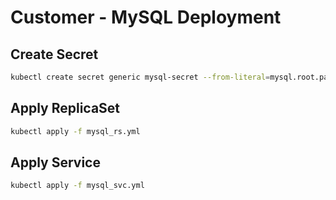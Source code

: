# Customer - MySQL Deployment

## Create Secret
```bash
kubectl create secret generic mysql-secret --from-literal=mysql.root.password=password
```

## Apply ReplicaSet

```bash
kubectl apply -f mysql_rs.yml
```

## Apply Service

```bash
kubectl apply -f mysql_svc.yml
```